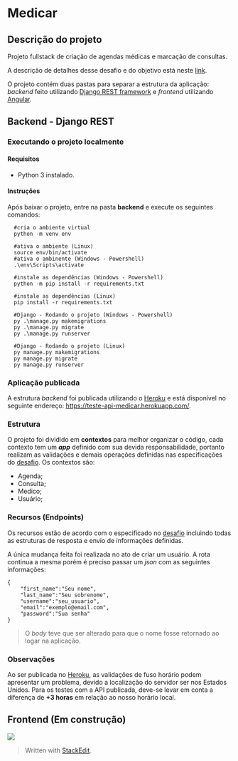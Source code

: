 # Medicar

## Descrição do projeto
Projeto fullstack de criação de agendas médicas e marcação de consultas.

A descrição de detalhes desse desafio e do objetivo está neste [link](https://github.com/Intmed-Software/desafio).

O projeto contém duas pastas para separar a estrutura da aplicação: *backend* feito utilizando [Django REST framework](https://www.django-rest-framework.org/) e *frontend* utilizando [Angular](https://angular.io/).

## Backend - Django REST

### Executando o projeto localmente

#### Requisitos

 - Python 3 instalado.
 
#### Instruções
Após baixar o projeto, entre na pasta **backend** e execute os seguintes comandos:

      #cria o ambiente virtual
      python -m venv env
	  
	  #ativa o ambiente (Linux)
	  source env/bin/activate
	  #ativa o ambinente (Windows - Powershell)
	  .\env\Scripts\activate
	  
	  #instale as dependências (Windows - Powershell)
	  python -m pip install -r requirements.txt
	  
	  #instale as dependências (Linux)
	  pip install -r requirements.txt
	  
	  #Django - Rodando o projeto (Windows - Powershell)
	  py .\manage.py makemigrations
	  py .\manage.py migrate
	  py .\manage.py runserver
	  
	  #Django - Rodando o projeto (Linux)
	  py manage.py makemigrations
	  py manage.py migrate
	  py manage.py runserver
	
  ### Aplicação publicada
  
 A estrutura *backend* foi publicada utilizando o [Heroku](https://www.heroku.com/)  e está disponível no seguinte endereço:
https://teste-api-medicar.herokuapp.com/.


### Estrutura 
O projeto foi dividido em **contextos** para melhor organizar o código, cada contexto tem um ***app***  definido com sua devida responsabilidade, portanto realizam as validações e demais operações definidas nas especificações do [desafio](https://github.com/Intmed-Software/desafio/tree/master/backend). Os contextos são:

 - Agenda;
 - Consulta;
 - Medico;
 - Usuário;

### Recursos (Endpoints)
 Os recursos estão de acordo com o especificado no [desafio](https://github.com/IntmedSoftware/desafio/tree/master/backend) incluindo todas as estruturas de resposta e envio de informações definidas.

A única mudança feita foi realizada no ato de criar um usuário. A rota continua a mesma porém é preciso passar um *json* com as seguintes informações:

    {
		"first_name":"Seu nome",
		"last_name":"Seu sobrenome",
		"username":"seu_usuario",
		"email":"exemplo@email.com",
		"password":"Sua senha"
    }

>O *body* teve que ser alterado para que o nome fosse retornado ao logar na aplicação.
 
 ### Observações
 Ao ser publicada no  [Heroku](https://www.heroku.com/), as validações de fuso horário podem apresentar um problema, devido a localização do servidor ser nos Estados Unidos. Para os testes com a API publicada, deve-se levar em conta a diferença de **+3 horas** em relação ao nosso horário local.


## Frontend (Em construção)

![](https://image.flaticon.com/icons/png/128/2973/2973702.png)

> Written with [StackEdit](https://stackedit.io/).
